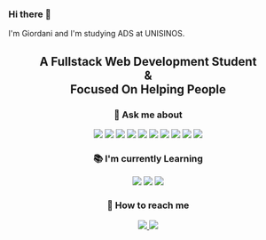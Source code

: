 ### Hi there 👋
I'm Giordani and I'm studying ADS at UNISINOS.
<!--
**GiordaniSantos/GiordaniSantos** is a ✨ _special_ ✨ repository because its `README.md` (this file) appears on your GitHub profile.
ere are some ideas to get you started:



Here are some ideas to get you started:

- 🔭 I’m currently working on ...
- 🌱 I’m currently learning ...
- 👯 I’m looking to collaborate on ...
- 🤔 I’m looking for help with ...
- 💬 Ask me about ...
- 📫 How to reach me: ...
- 😄 Pronouns: ...
- ⚡ Fun fact: ...
-->

<h2 align="center"> A Fullstack Web Development Student <br> & <br> Focused On Helping People </h2>

<h3 align="center">🚀 Ask me about</h3>
<p align="center">
<img src="https://img.shields.io/badge/HTML-239120?style=for-the-badge&logo=html5&logoColor=white" />
<img src="https://img.shields.io/badge/CSS-239120?&style=for-the-badge&logo=css3&logoColor=white" />
<img src="https://img.shields.io/badge/Bootstrap-563D7C?style=for-the-badge&logo=bootstrap&logoColor=white" />
<img src="https://img.shields.io/badge/PHP-777BB4?style=for-the-badge&logo=php&logoColor=white" />
<img src="https://img.shields.io/badge/Laravel-FF2D20?style=for-the-badge&logo=laravel&logoColor=white" />
<img src="https://img.shields.io/badge/jQuery-0769AD?style=for-the-badge&logo=jquery&logoColor=white" />
<img src="https://img.shields.io/badge/JavaScript-F7DF1E?style=for-the-badge&logo=javascript&logoColor=black" />
<img src="https://img.shields.io/badge/-Nodejs-43853d?style=flat-square&logo=Node.js&logoColor=white"  />
<img src="https://img.shields.io/badge/MySQL-00000F?style=for-the-badge&logo=mysql&logoColor=white"  />
<img src="https://img.shields.io/badge/PostgreSQL-316192?style=for-the-badge&logo=postgresql&logoColor=white"  />
</p>

<h3 align="center">📚 I'm currently Learning</h3>
<p align="center">
<img src="https://img.shields.io/badge/React-20232A?style=for-the-badge&logo=react&logoColor=61DAFB" />
<img src="https://img.shields.io/badge/Vue.js-35495E?style=for-the-badge&logo=vue.js&logoColor=4FC08D" />
<img src="https://img.shields.io/badge/Angular-DD0031?style=for-the-badge&logo=angular&logoColor=white" />
</p>

<h3 align="center">📱 How to reach me </h3>
<p align="center">
<a href="mailto:giordani.santos.silveira@gmail.com"> <img src="https://img.shields.io/badge/-Email-D14836.svg?logo=gmail&style=plastic&logoColor=white" /> </a>
<a href="https://www.linkedin.com/in/giordani-da-silveira-dos-santos-1b8168182/" target="blank"><img src="https://img.shields.io/badge/-LinkedIn-007acc.svg?logo=linkedin&style=plastic"></a>
